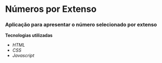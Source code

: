 # Números por Extenso

### Aplicação para apresentar o número selecionado por extenso

**Tecnologias utilizadas**

-   _HTML_
-   _CSS_
-   _Javascript_

